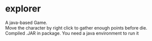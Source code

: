# explorer
A java-based Game.\
Move the character by right click to gather enough points before die.\
Compiled .JAR in package. You need a java environment to run it
